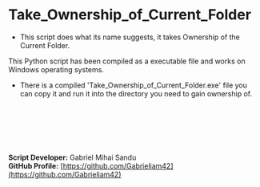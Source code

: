 # Take_Ownership_of_Current_Folder

* This script does what its name suggests, it takes Ownership of the Current Folder.


This Python script has been compiled as a executable file and works on Windows operating systems.
* There is a compiled 'Take_Ownership_of_Current_Folder.exe' file you can copy it and run it into the directory you need to gain ownership of.





<br><br>




<br><br>





**Script Developer:** Gabriel Mihai Sandu  
**GitHub Profile:** [https://github.com/Gabrieliam42](https://github.com/Gabrieliam42)

